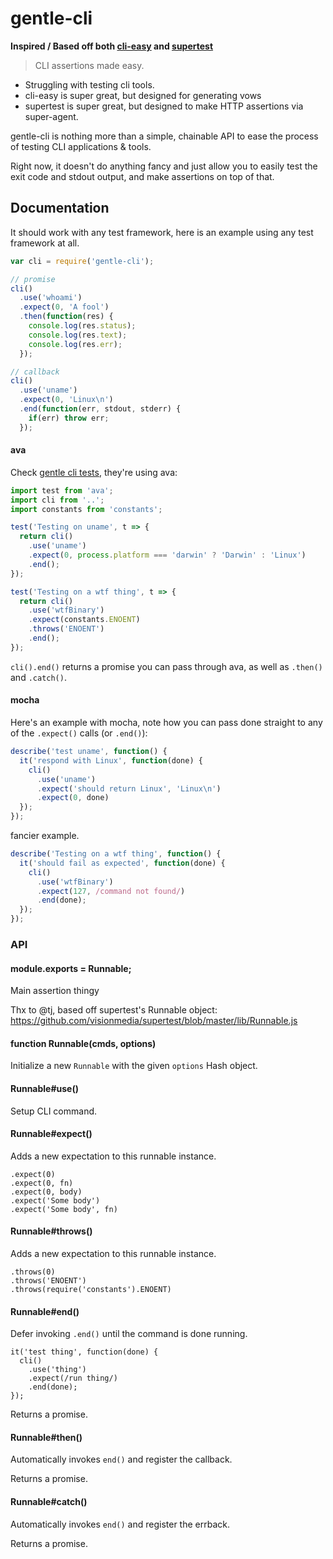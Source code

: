 gentle-cli
==========

**Inspired / Based off both [cli-easy](https://github.com/flatiron/cli-easy) and [supertest](https://github.com/visionmedia/supertest)**

> CLI assertions made easy.

- Struggling with testing cli tools.
- cli-easy is super great, but designed for generating vows
- supertest is super great, but designed to make HTTP assertions via super-agent.

gentle-cli is nothing more than a simple, chainable API to ease the process of
testing CLI applications & tools.

Right now, it doesn't do anything fancy and just allow you to easily test the
exit code and stdout output, and make assertions on top of that.

## Documentation

It should work with any test framework, here is an example using any
test framework at all.

```js
var cli = require('gentle-cli');

// promise
cli()
  .use('whoami')
  .expect(0, 'A fool')
  .then(function(res) {
    console.log(res.status);
    console.log(res.text);
    console.log(res.err);
  });

// callback
cli()
  .use('uname')
  .expect(0, 'Linux\n')
  .end(function(err, stdout, stderr) {
    if(err) throw err;
  });
```

#### ava

Check [gentle cli tests](./test), they're using ava:

```js
import test from 'ava';
import cli from '..';
import constants from 'constants';

test('Testing on uname', t => {
  return cli()
    .use('uname')
    .expect(0, process.platform === 'darwin' ? 'Darwin' : 'Linux')
    .end();
});

test('Testing on a wtf thing', t => {
  return cli()
    .use('wtfBinary')
    .expect(constants.ENOENT)
    .throws('ENOENT')
    .end();
});
```

`cli().end()` returns a promise you can pass through ava, as well as `.then()` and `.catch()`.

#### mocha

Here's an example with mocha, note how you can pass done straight to any
of the `.expect()` calls (or `.end()`):

```js
describe('test uname', function() {
  it('respond with Linux', function(done) {
    cli()
      .use('uname')
      .expect('should return Linux', 'Linux\n')
      .expect(0, done)
  });
});
```

fancier example.

```js
describe('Testing on a wtf thing', function() {
  it('should fail as expected', function(done) {
    cli()
      .use('wtfBinary')
      .expect(127, /command not found/)
      .end(done);
  });
});
```

### API

#### module.exports = Runnable;

Main assertion thingy

Thx to @tj, based off supertest's Runnable object:
https://github.com/visionmedia/supertest/blob/master/lib/Runnable.js


#### function Runnable(cmds, options)

Initialize a new `Runnable` with the given `options` Hash object.


#### Runnable#use()

Setup CLI command.


#### Runnable#expect()

Adds a new expectation to this runnable instance.

```js:
.expect(0)
.expect(0, fn)
.expect(0, body)
.expect('Some body')
.expect('Some body', fn)
```
#### Runnable#throws()

Adds a new expectation to this runnable instance.

```js:
.throws(0)
.throws('ENOENT')
.throws(require('constants').ENOENT)
```

#### Runnable#end()

Defer invoking `.end()` until the command is done running.

```js:
it('test thing', function(done) {
  cli()
    .use('thing')
    .expect(/run thing/)
    .end(done);
});
```

Returns a promise.

#### Runnable#then()

Automatically invokes `end()` and register the callback.

Returns a promise.


#### Runnable#catch()

Automatically invokes `end()` and register the errback.

Returns a promise.

